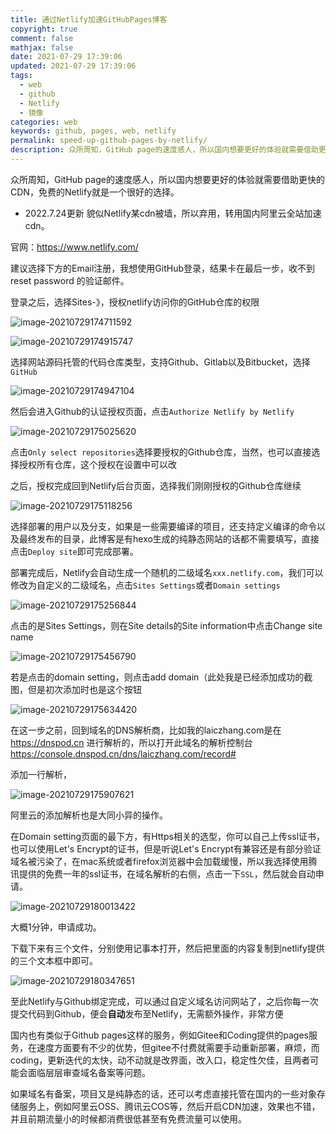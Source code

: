 ```yaml
---
title: 通过Netlify加速GitHubPages博客
copyright: true
comment: false
mathjax: false
date: 2021-07-29 17:39:06
updated: 2021-07-29 17:39:06
tags:
  - web
  - github
  - Netlify
  - 镜像
categories: web
keywords: github, pages, web, netlify
permalink: speed-up-github-pages-by-netlify/
description: 众所周知，GitHub page的速度感人，所以国内想要更好的体验就需要借助更快的CDN，免费的Netlify就是一个很好的选择。
---
```


众所周知，GitHub page的速度感人，所以国内想要更好的体验就需要借助更快的CDN，免费的Netlify就是一个很好的选择。

- 2022.7.24更新 貌似Netlify某cdn被墙，所以弃用，转用国内阿里云全站加速cdn。

<!-- more -->

官网：<https://www.netlify.com/>

建议选择下方的Email注册，我想使用GitHub登录，结果卡在最后一步，收不到reset password 的验证邮件。

登录之后，选择Sites-》，授权netlify访问你的GitHub仓库的权限

![image-20210729174711592](https://cdn.jsdelivr.net/gh/LaicZhang/picture-bed/com/image-20210729174711592.png)

![image-20210729174915747](https://cdn.jsdelivr.net/gh/LaicZhang/picture-bed/com/image-20210729174915747.png)

选择网站源码托管的代码仓库类型，支持Github、Gitlab以及Bitbucket，选择`GitHub`

![image-20210729174947104](https://cdn.jsdelivr.net/gh/LaicZhang/picture-bed/com/image-20210729174947104.png)

然后会进入Github的认证授权页面，点击`Authorize Netlify by Netlify`

![image-20210729175025620](https://cdn.jsdelivr.net/gh/LaicZhang/picture-bed/com/image-20210729175025620.png)

点击`Only select repositories`选择要授权的Github仓库，当然，也可以直接选择授权所有仓库，这个授权在设置中可以改

之后，授权完成回到Netlify后台页面，选择我们刚刚授权的Github仓库继续

![image-20210729175118256](https://cdn.jsdelivr.net/gh/LaicZhang/picture-bed/com/image-20210729175118256.png)

选择部署的用户以及分支，如果是一些需要编译的项目，还支持定义编译的命令以及最终发布的目录，此博客是有hexo生成的纯静态网站的话都不需要填写，直接点击`Deploy site`即可完成部署。

部署完成后，Netlify会自动生成一个随机的二级域名`xxx.netlify.com`，我们可以修改为自定义的二级域名，点击`Sites Settings`或者`Domain settings`

![image-20210729175256844](https://cdn.jsdelivr.net/gh/LaicZhang/picture-bed/com/image-20210729175256844.png)

点击的是Sites Settings，则在Site details的Site information中点击Change site name

![image-20210729175456790](https://cdn.jsdelivr.net/gh/LaicZhang/picture-bed/com/image-20210729175456790.png)

若是点击的domain setting，则点击add domain（此处我是已经添加成功的截图，但是初次添加时也是这个按钮

![image-20210729175634420](https://cdn.jsdelivr.net/gh/LaicZhang/picture-bed/com/image-20210729175634420.png)

在这一步之前，回到域名的DNS解析商，比如我的laiczhang.com是在<https://dnspod.cn> 进行解析的，所以打开此域名的解析控制台 <https://console.dnspod.cn/dns/laiczhang.com/record#>

添加一行解析，

![image-20210729175907621](https://cdn.jsdelivr.net/gh/LaicZhang/picture-bed/com/image-20210729175907621.png)

阿里云的添加解析也是大同小异的操作。

在Domain setting页面的最下方，有Https相关的选型，你可以自己上传ssl证书，也可以使用Let's Encrypt的证书，但是听说Let's Encrypt有兼容还是有部分验证域名被污染了，在mac系统或者firefox浏览器中会加载缓慢，所以我选择使用腾讯提供的免费一年的ssl证书，在域名解析的右侧，点击一下`SSL`，然后就会自动申请。

![image-20210729180013422](https://cdn.jsdelivr.net/gh/LaicZhang/picture-bed/com/image-20210729180013422.png)

大概1分钟，申请成功。

下载下来有三个文件，分别使用记事本打开，然后把里面的内容复制到netlify提供的三个文本框中即可。

![image-20210729180347651](https://cdn.jsdelivr.net/gh/LaicZhang/picture-bed/com/image-20210729180347651.png)

至此Netlify与Github绑定完成，可以通过自定义域名访问网站了，之后你每一次提交代码到Github，便会**自动**发布至Netlify，无需额外操作，非常方便

国内也有类似于Github pages这样的服务，例如Gitee和Coding提供的pages服务，在速度方面要有不少的优势，但gitee不付费就需要手动重新部署，麻烦，而coding，更新迭代的太快，动不动就是改界面，改入口，稳定性欠佳，且两者可能会面临层层审查域名备案等问题。

如果域名有备案，项目又是纯静态的话，还可以考虑直接托管在国内的一些对象存储服务上，例如阿里云OSS、腾讯云COS等，然后开启CDN加速，效果也不错，并且前期流量小的时候都消费很低甚至有免费流量可以使用。
